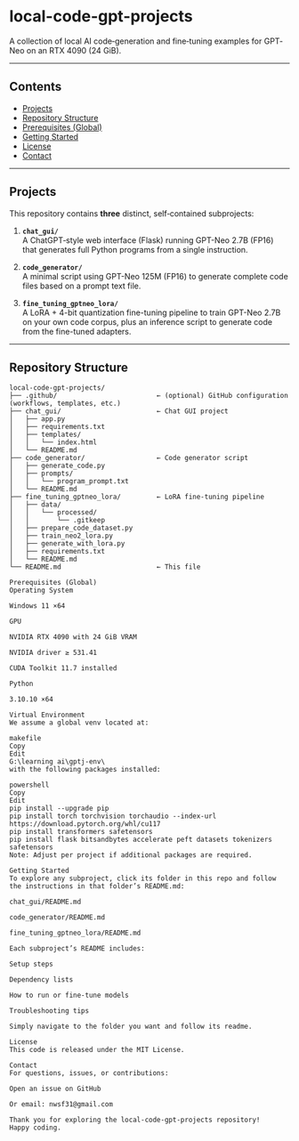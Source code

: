 # local-code-gpt-projects

A collection of local AI code‐generation and fine‐tuning examples for GPT‐Neo on an RTX 4090 (24 GiB).

---

## Contents

- [Projects](#projects)  
- [Repository Structure](#repository-structure)  
- [Prerequisites (Global)](#prerequisites-global)  
- [Getting Started](#getting-started)  
- [License](#license)  
- [Contact](#contact)  

---

## Projects

This repository contains **three** distinct, self‐contained subprojects:

1. **`chat_gui/`**  
   A ChatGPT‐style web interface (Flask) running GPT-Neo 2.7B (FP16) that generates full Python programs from a single instruction.

2. **`code_generator/`**  
   A minimal script using GPT-Neo 125M (FP16) to generate complete code files based on a prompt text file.

3. **`fine_tuning_gptneo_lora/`**  
   A LoRA + 4-bit quantization fine-tuning pipeline to train GPT-Neo 2.7B on your own code corpus, plus an inference script to generate code from the fine-tuned adapters.

---

## Repository Structure

```text
local-code-gpt-projects/
├── .github/                         ← (optional) GitHub configuration (workflows, templates, etc.)
├── chat_gui/                        ← Chat GUI project
│   ├── app.py
│   ├── requirements.txt
│   ├── templates/
│   │   └── index.html
│   └── README.md
├── code_generator/                  ← Code generator script
│   ├── generate_code.py
│   ├── prompts/
│   │   └── program_prompt.txt
│   └── README.md
├── fine_tuning_gptneo_lora/         ← LoRA fine-tuning pipeline
│   ├── data/
│   │   └── processed/
│   │       └── .gitkeep
│   ├── prepare_code_dataset.py
│   ├── train_neo2_lora.py
│   ├── generate_with_lora.py
│   ├── requirements.txt
│   └── README.md
└── README.md                        ← This file

Prerequisites (Global)
Operating System

Windows 11 ×64

GPU

NVIDIA RTX 4090 with 24 GiB VRAM

NVIDIA driver ≥ 531.41

CUDA Toolkit 11.7 installed

Python

3.10.10 ×64

Virtual Environment
We assume a global venv located at:

makefile
Copy
Edit
G:\learning ai\gptj-env\
with the following packages installed:

powershell
Copy
Edit
pip install --upgrade pip
pip install torch torchvision torchaudio --index-url https://download.pytorch.org/whl/cu117
pip install transformers safetensors
pip install flask bitsandbytes accelerate peft datasets tokenizers safetensors
Note: Adjust per project if additional packages are required.

Getting Started
To explore any subproject, click its folder in this repo and follow the instructions in that folder’s README.md:

chat_gui/README.md

code_generator/README.md

fine_tuning_gptneo_lora/README.md

Each subproject’s README includes:

Setup steps

Dependency lists

How to run or fine-tune models

Troubleshooting tips

Simply navigate to the folder you want and follow its readme.

License
This code is released under the MIT License.

Contact
For questions, issues, or contributions:

Open an issue on GitHub

Or email: nwsf31@gmail.com

Thank you for exploring the local-code-gpt-projects repository!
Happy coding.
